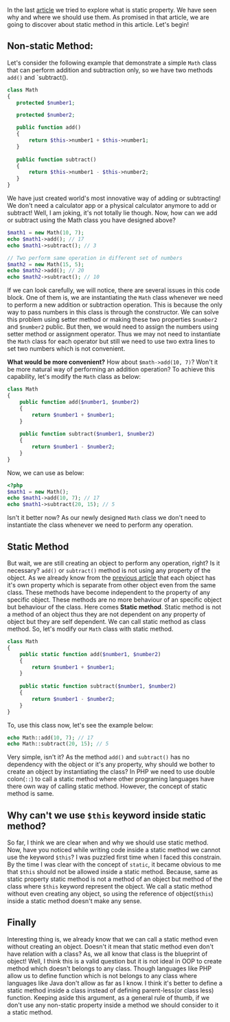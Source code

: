 In the last [article](http://imranic.me/article/10/what-is-static-property?-when-should-we-use-static-property?) we
tried to explore what is static property. We have seen why and where we should use them. As promised in that
article, we are going to discover about static method in this article. Let's begin!

## Non-static Method:
Let's consider the following example that demonstrate a simple `Math` class that can perform addition and subtraction
only, so we have two methods `add()` and `subtract(). 
 
 ```php
class Math
{
    protected $number1;

    protected $number2;

    public function add()
    {
        return $this->number1 + $this->number1; 
    }
    
    public function subtract()
    {
        return $this->number1 - $this->number2;
    }
}
```

We have just created world's most innovative way of adding or subtracting! We don't need a calculator app or
a physical calculator anymore to add or subtract! Well, I am joking, it's not totally lie though. Now, how can we add 
or subtract using the Math class you have designed above?

```php
$math1 = new Math(10, 7);
echo $math1->add(); // 17
echo $math1->subtract(); // 3

// Two perform same operation in different set of numbers
$math2 = new Math(15, 5);
echo $math2->add(); // 20
echo $math2->subtract(); // 10
``` 
If we can look carefully, we will notice, there are several issues in this code block. 
One of them is, we are instantiating the `Math` class whenever we need to perform a new addition or subtraction
operation. This is because the only way to pass numbers in this class is through the constructor. We can solve this 
problem using setter method or making these two properties `$number2` and `$number2` public. But then, we would need
to assign the numbers using setter method or assignment operator. Thus we may not need to instantiate the `Math` class 
for each operator but still we need to use two extra lines to set two numbers which is not convenient.

**What would be more convenient?**
How about `$math->add(10, 7)`? Won't it be more natural way of performing an addition operation?
To achieve this capability, let's modify the `Math` class as below:

```php
class Math
{
    public function add($number1, $number2)
    {
        return $number1 + $number1; 
    }
    
    public function subtract($number1, $number2)
    {
        return $number1 - $number2;
    }
}
```

Now, we can use as below:

```php
<?php
$math1 = new Math();
echo $math1->add(10, 7); // 17
echo $math1->subtract(20, 15); // 5
``` 

Isn't it better now? As our newly designed `Math` class we don't need to instantiate the class whenever we need to
perform any operation. 

## Static Method
But wait, we are still creating an object to perform any operation, right? Is it necessary? 
`add()` or `subtract()` method is not using any property of the object. As we already know from the 
[previous article](http://imranic.me/article/10/what-is-static-property?-when-should-we-use-static-property?)
that each object has it's own property which is separate from other object even from the same class. These methods
have become independent to the property of any specific object. These methods are no more behaviour of an specific
object but behaviour of the class. Here comes **Static method**. Static method is not a method of an object thus they
are not dependent on any property of object but they are self dependent. We can call static method as class method. So, 
let's modify our `Math` class with static method.

```php
class Math
{
    public static function add($number1, $number2)
    {
        return $number1 + $number1; 
    }
    
    public static function subtract($number1, $number2)
    {
        return $number1 - $number2;
    }
}
```

To, use this class now, let's see the example below:

```php
echo Math::add(10, 7); // 17
echo Math::subtract(20, 15); // 5
```    

Very simple, isn't it? As the method `add()` and `subtract()` has no dependency with the object or it's any property, 
why should we bother to create an object by instantiating the class? In PHP we need to use double colon(`::`) to call
a static method where other programing languages have there own way of calling static method. However, the concept
of static method is same. 

## Why can't we use `$this` keyword inside static method?
So far, I think we are clear when and why we should use static method. Now, have you noticed while writing code
inside a static method we cannot use the keyword `$this`? I was puzzled first time when I faced this constrain. By
the time I was clear with the concept of `static`, it became obvious to me that `$this` should not be allowed
inside a static method. Because, same as static property static method is not a method of an object but method of the
class where `$this` keyword represent the object. We call a static method without even creating any object, so using
the reference of object(`$this`) inside a static method doesn't make any sense. 

## Finally
Interesting thing is, we already know that we can call a static method even without creating an object. Doesn't it mean
that static method even don't have relation with a class? As, we all know that class is the blueprint of object! 
Well, I think this is a valid question but it is not ideal in OOP to create method which doesn't belongs to any class. 
Though languages like PHP allow us to define function which is not belongs to any class where languages like Java don't
allow as far as I know. I think it's better to define a static method inside a class instead of defining
parent-less(or class less) function. Keeping aside this argument, as a general rule of thumb, if we don't use any 
non-static property inside a method we should consider to it a static method. 
